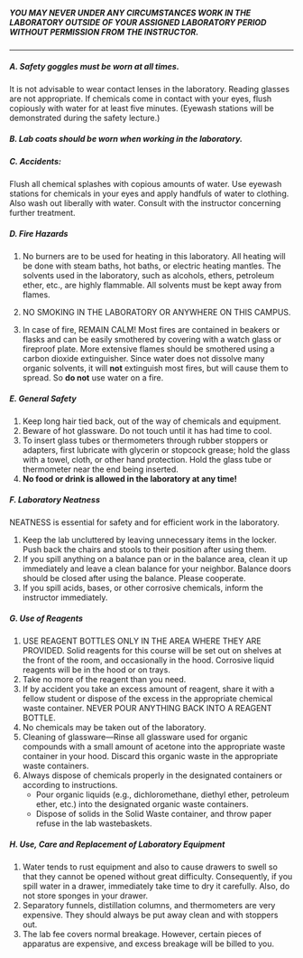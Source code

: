 ##### YOU MAY NEVER UNDER ANY CIRCUMSTANCES WORK IN THE LABORATORY OUTSIDE OF YOUR ASSIGNED LABORATORY PERIOD WITHOUT PERMISSION FROM THE INSTRUCTOR.
---

##### A. Safety goggles must be worn at all times.
It is not advisable to wear contact lenses in the laboratory. Reading glasses are
not appropriate. If chemicals come in contact with your eyes, flush copiously with
water for at least five minutes. (Eyewash stations will be demonstrated during the
safety lecture.)

##### B. Lab coats should be worn when working in the laboratory.

##### C. Accidents:
Flush all chemical splashes with copious amounts of water. Use eyewash
stations for chemicals in your eyes and apply handfuls of water to clothing. Also
wash out liberally with water. Consult with the instructor concerning further
treatment.

##### D. Fire Hazards
1. No burners are to be used for heating in this laboratory. All heating will be
done with steam baths, hot baths, or electric heating mantles. The
solvents used in the laboratory, such as alcohols, ethers, petroleum ether,
etc., are highly flammable. All solvents must be kept away from flames.

2. NO SMOKING IN THE LABORATORY OR ANYWHERE ON THIS
CAMPUS.

3. In case of fire, REMAIN CALM! Most fires are contained in beakers or
flasks and can be easily smothered by covering with a watch glass or
fireproof plate. More extensive flames should be smothered using a
carbon dioxide extinguisher. Since water does not dissolve many organic
solvents, it will **not** extinguish most fires, but will cause them to spread. So **do not** use water on a fire.

##### E. General Safety

1. Keep long hair tied back, out of the way of chemicals and equipment.
2. Beware of hot glassware. Do not touch until it has had time to cool.
3. To insert glass tubes or thermometers through rubber stoppers or
adapters, first lubricate with glycerin or stopcock grease; hold the glass
with a towel, cloth, or other hand protection. Hold the glass tube or
thermometer near the end being inserted.
4. **No food or drink is allowed in the laboratory at any time!**


##### F. Laboratory Neatness
NEATNESS is essential for safety and for efficient work in the laboratory.

1. Keep the lab uncluttered by leaving unnecessary items in the locker. Push
back the chairs and stools to their position after using them.
2. If you spill anything on a balance pan or in the balance area, clean it up
immediately and leave a clean balance for your neighbor. Balance doors
should be closed after using the balance. Please cooperate.
3. If you spill acids, bases, or other corrosive chemicals, inform the instructor immediately.

##### G. Use of Reagents
1. USE REAGENT BOTTLES ONLY IN THE AREA WHERE THEY ARE
PROVIDED. Solid reagents for this course will be set out on shelves at
the front of the room, and occasionally in the hood. Corrosive liquid
reagents will be in the hood or on trays.
2. Take no more of the reagent than you need.
3. If by accident you take an excess amount of reagent, share it with a fellow student or dispose of the excess in the appropriate chemical waste
container. NEVER POUR ANYTHING BACK INTO A REAGENT
BOTTLE.
4. No chemicals may be taken out of the laboratory.
5. Cleaning of glassware—Rinse all glassware used for organic compounds
with a small amount of acetone into the appropriate waste container in
your hood. Discard this organic waste in the appropriate waste
containers.
6. Always dispose of chemicals properly in the designated containers or
according to instructions.
	- Pour organic liquids (e.g., dichloromethane, diethyl ether, petroleum ether, etc.) into the designated organic waste containers.
	- Dispose of solids in the Solid Waste container, and throw paper refuse in the lab wastebaskets.

##### H. Use, Care and Replacement of Laboratory Equipment
1. Water tends to rust equipment and also to cause drawers to swell so that
they cannot be opened without great difficulty. Consequently, if you spill
water in a drawer, immediately take time to dry it carefully. Also, do not
store sponges in your drawer.
2. Separatory funnels, distillation columns, and thermometers are very
expensive. They should always be put away clean and with stoppers out.
3. The lab fee covers normal breakage. However, certain pieces of
apparatus are expensive, and excess breakage will be billed to you.